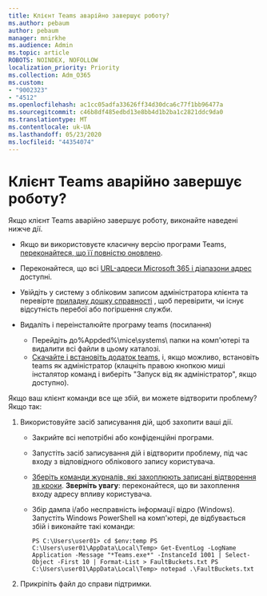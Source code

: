 ```yaml
---
title: Клієнт Teams аварійно завершує роботу?
ms.author: pebaum
author: pebaum
manager: mnirkhe
ms.audience: Admin
ms.topic: article
ROBOTS: NOINDEX, NOFOLLOW
localization_priority: Priority
ms.collection: Adm_O365
ms.custom:
- "9002323"
- "4512"
ms.openlocfilehash: ac1cc05adfa33626ff34d30dca6c77f1bb96477a
ms.sourcegitcommit: c46b8df485edbd13e8bb4d1b2ba1c2821ddc9da0
ms.translationtype: MT
ms.contentlocale: uk-UA
ms.lasthandoff: 05/23/2020
ms.locfileid: "44354074"
---
```

# <a name="teams-client-crashing"></a>Клієнт Teams аварійно завершує роботу?

Якщо клієнт Teams аварійно завершує роботу, виконайте наведені нижче дії.

- Якщо ви використовуєте класичну версію програми Teams, [переконайтеся, що її повністю оновлено](https://support.office.com/article/Update-Microsoft-Teams-535a8e4b-45f0-4f6c-8b3d-91bca7a51db1).

- Переконайтеся, що всі [URL-адреси Microsoft 365 і діапазони адрес](https://docs.microsoft.com/microsoftteams/connectivity-issues) доступні.

- Увійдіть у систему з обліковим записом адміністратора клієнта та перевірте [приладну дошку справності](https://docs.microsoft.com/office365/enterprise/view-service-health) , щоб перевірити, чи існує відсутність перебої або погіршення служби.

- Видаліть і переінсталюйте програму teams (посилання)
    - Перейдіть до%Appded%\mice\systems\ папки на комп'ютері та видалити всі файли в цьому каталозі.
    - [Скачайте і встановіть додаток teams](https://www.microsoft.com/microsoft-365/microsoft-teams/group-chat-software#office-DesktopAppDownload-ofoushy), і, якщо можливо, встановіть teams як адміністратор (клацніть правою кнопкою миші інсталятор команд і виберіть "Запуск від як адміністратор", якщо доступно).

Якщо ваш клієнт команди все ще збій, ви можете відтворити проблему? Якщо так:

1. Використовуйте засіб записування дій, щоб захопити ваші дії.
    - Закрийте всі непотрібні або конфіденційні програми.
    - Запустіть засіб записування дій і відтворити проблему, під час входу з відповідного облікового запису користувача.
    - [Зберіть команди журналів, які захоплюють записані відтворення зв кроки](https://docs.microsoft.com/microsoftteams/log-files). **Зверніть увагу**: переконайтеся, що ви захоплення входу адресу впливу користувача.
    - Збір дампа і/або несправність інформації відро (Windows). Запустіть Windows PowerShell на комп'ютері, де відбувається збій і виконайте такі команди:

        `
        PS C:\Users\user01> cd $env:temp
        PS C:\Users\user01\AppData\Local\Temp> Get-EventLog -LogName Application -Message "*Teams.exe*" -InstanceId 1001 | Select-Object -First 10 | Format-List > FaultBuckets.txt
        PS C:\Users\user01\AppData\Local\Temp> notepad .\FaultBuckets.txt
        `
    
2. Прикріпіть файл до справи підтримки.
